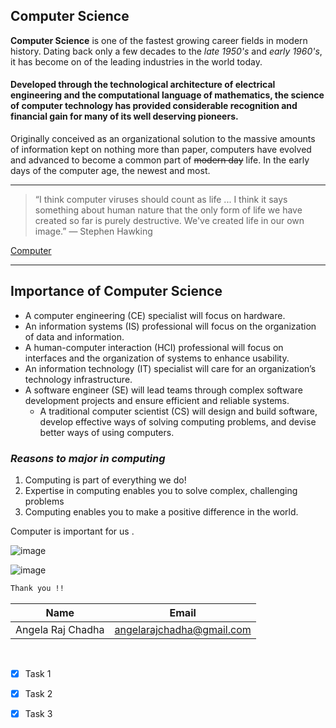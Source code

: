 ## Computer Science

**Computer Science** is one of the fastest growing career fields in modern history. Dating back only a few decades to the _late 1950's_ and _early 1960's_, it has become on of the leading industries in the world today. <br>

 #### Developed through the technological architecture of electrical engineering and the computational language of mathematics, the science of computer technology has provided considerable recognition and financial gain for many of its well deserving pioneers. <br>


 Originally conceived as an organizational solution to the massive amounts of information kept on nothing more than paper, computers have evolved and advanced to become a common part of ~~modern day~~ life. In the early days of the computer age, the newest and most. 
 
 ---
 <!-- Blockquote -->
 > “I think computer viruses should count as life ... I think it says something about human nature that the only form of life we have created so far is purely destructive. We've created life in our own image.”
― Stephen Hawking
<!-- Links -->
[Computer](https://www.bartleby.com/topics/computer) 

---
 ## **Importance of Computer Science**
 <!--UL -->

 * A computer engineering (CE) specialist will focus on hardware.
 * An information systems (IS) professional will focus on the organization of data and information.
 * A human-computer interaction (HCI) professional will focus on interfaces and the organization of systems to enhance usability.
 * An information technology (IT) specialist will care for an organization’s technology infrastructure.
 * A software engineer (SE) will lead teams through complex software development projects and ensure efficient and reliable systems.
    * A traditional computer scientist (CS) will design and build software, develop effective ways of solving computing problems, and devise better ways of using computers.

 ### _Reasons to major in computing_
<!--OL-->
1. Computing is part of everything we do!
2. Expertise in computing enables you to solve complex, challenging problems
3. Computing enables you to make a positive difference in the world.

<!--Inline Code-->
 <p>Computer is important for us .</p>

 <!--Images-->

 ![image](https://upload.wikimedia.org/wikipedia/commons/d/d7/Desktop_computer_clipart_-_Yellow_theme.svg)



![image](https://encrypted-tbn0.gstatic.com/images?q=tbn:ANd9GcRQCoW3J9pvXidim5LTWEy_kLBw-UIlWd5VkQ&usqp=CAU)

<!--Github Markdown-->

<!--Code Blocks -->
```bash 
Thank you !!
```
<!--Tables-->
| Name | Email    |
|------|----------|
|Angela Raj Chadha| angelarajchadha@gmail.com| 

<br>

<!--Task Lists -->
* [x] Task 1
* [x] Task 2
* [x] Task 3


